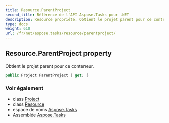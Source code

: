 ```yaml
---
title: Resource.ParentProject
second_title: Référence de l'API Aspose.Tasks pour .NET
description: Resource propriété. Obtient le projet parent pour ce conteneur.
type: docs
weight: 610
url: /fr/net/aspose.tasks/resource/parentproject/
---
```

## Resource.ParentProject property

Obtient le projet parent pour ce conteneur.

```csharp
public Project ParentProject { get; }
```

### Voir également

* class [Project](../../project/)
* class [Resource](../)
* espace de noms [Aspose.Tasks](../../resource/)
* Assemblée [Aspose.Tasks](../../../)


